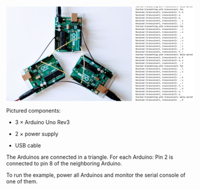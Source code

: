 ![Annotated photo of board](setup.jpg)

Pictured components:

  * 3 × Arduino Uno Rev3

  * 2 × power supply

  * USB cable

The Arduinos are connected in a triangle. For each Arduino: Pin 2 is connected
to pin 8 of the neighboring Arduino.

To run the example, power all Arduinos and monitor the serial console of one of
them.
